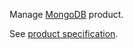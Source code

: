 Manage [MongoDB](https://www.mongodb.com/) product.

See [product specification](https://www.clever-cloud.com/fr/product/mongodb/).
